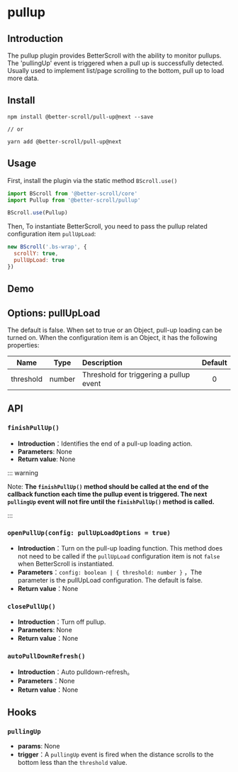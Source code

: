 # pullup

## Introduction

  The pullup plugin provides BetterScroll with the ability to monitor pullups. The 'pullingUp' event is triggered when a pull up is successfully detected. Usually used to implement list/page scrolling to the bottom, pull up to load more data.

## Install

```shell
npm install @better-scroll/pull-up@next --save

// or

yarn add @better-scroll/pull-up@next
```

## Usage

First, install the plugin via the static method `BScroll.use()`

```js
import BScroll from '@better-scroll/core'
import Pullup from '@better-scroll/pullup'

BScroll.use(Pullup)
```

Then, To instantiate BetterScroll, you need to pass the pullup related configuration item `pullUpLoad`:

```js
new BScroll('.bs-wrap', {
  scrollY: true,
  pullUpLoad: true
})
```

## Demo

<demo qrcode-url="pullup/">
  <template slot="code-template">
    <<< @/examples/vue/components/pullup/default.vue?template
  </template>
  <template slot="code-script">
    <<< @/examples/vue/components/pullup/default.vue?script
  </template>
  <template slot="code-style">
    <<< @/examples/vue/components/pullup/default.vue?style
  </template>
  <pullup-default slot="demo"></pullup-default>
</demo>

## Options: pullUpLoad

The default is false. When set to true or an Object, pull-up loading can be turned on. When the configuration item is an Object, it has the following properties:

|Name|Type|Description|Default|
|----------|:-----:|:-----------|:--------:|
| threshold | number | Threshold for triggering a pullup event | 0 |

## API

### `finishPullUp()`

  - **Introduction**：Identifies the end of a pull-up loading action.
  - **Parameters**: None
  - **Return value**: None

::: warning

Note: **The `finishPullUp()` method should be called at the end of the callback function each time the pullup event is triggered. The next `pullingUp` event will not fire until the `finishPullUp()` method is called.**

:::

### `openPullUp(config: pullUpLoadOptions = true)`

  - **Introduction**：Turn on the pull-up loading function. This method does not need to be called if the `pullUpLoad` configuration item is not `false` when BetterScroll is instantiated.
  - **Parameters**：`config: boolean | { threshold: number }` ，The parameter is the pullUpLoad configuration. The default is false.
  - **Return value**：None

### `closePullUp()`

  - **Introduction**：Turn off pullup.
  - **Parameters**: None
  - **Return value**：None

### `autoPullDownRefresh()`

  - **Introduction**：Auto pulldown-refresh。
  - **Parameters**：None
  - **Return value**：None

## Hooks

### `pullingUp`

- **params**: None
- **trigger**：A `pullingUp` event is fired when the distance scrolls to the bottom less than the `threshold` value.
